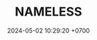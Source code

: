 ---
layout: teamCard
permalink: /team/:title.html
categories: LI LI4
maincover: /assets/logos/BDLF.png
puntosLJMAYO24:
date: 2024-05-02 10:29:20 +0700
title: NAMELESS
route: /liga-indigo-platino
tag: johto042024
color: black
puntosLJ202404: 12
grupo: sur
background: '#F16C38'
cover: /assets/backCard.png
team: NAMELESS
ID: NS
puntos: 16
pj: 7
#PARTIDO 1
j1: RONDA 1
p1: RNT
pp1: NL
bg1: rock
r1: 0
rr1: 3
pt1: 3
pj1: 1
#PARTIDO 2
j2: RONDA 2
p2: I2A
pp2: NL
bg2: rock
r2: 0
rr2: 3
pt2: 3
pj2: 1 
#PARTIDO 3
j3: RONDA 3
p3: TAE
pp3: NL
bg3: rock
r3: 0
rr3: 3
pt3: 3
pj3: 1 
#PARTIDO 4
j4: RONDA 4
p4: NL
pp4: GOD
bg4: rock
r4: 3
rr4: 0
pt4: 3
pj4: 1
#PARTIDO 5
j5: RONDA 5
p5: SOJ
pp5: NL
bg5: rock
r5: 
rr5:
pt5: 0
pj5: 0 
#PARTIDO 6
j6: RONDA 6
p6: HG BETA
pp6: NL
bg6: rock
r6: 2
rr6: 1
pt6: 1
pj6: 1 
#PARTIDO 7
j7: RONDA 7
p7:  HG OL
pp7: NL
bg7: rock
r7: 0
rr7: 3
pt7: 3
pj7: 1 
#PARTIDO 8
j8: RONDA 8
p8:  EK
pp8: NL
bg8: rock
r8: 3
rr8: 0
pt8: 0
pj8: 1 
#PARTIDO 9
j9: RONDA 9
p9:  JNS
pp9: NL
bg9: rock
r9: 
rr9:
pt9: 0
pj9: 0
#PARTIDO 10
j10: RONDA 10
p10: NL
pp10: NS
bg10: rock
r10: 
rr10: 
pt10: 0
pj10: 0 
#PARTIDO 11
j11: RONDA 11
p11: CS
pp11: NL
bg11: rock
r11: 
rr11:
pt11: 0
pj11 : 0 
stream: <i class="fa-brands fa-twitch text-white"></i>
dia: 28
hora: '21:10'
---
